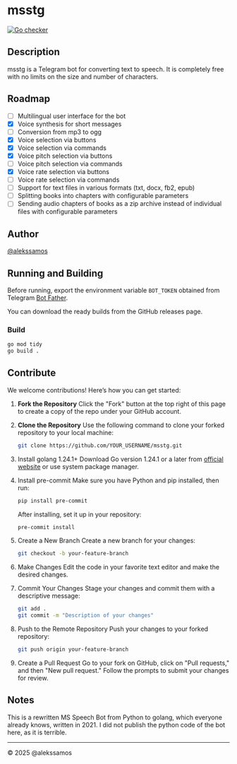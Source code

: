 # msstg

[![Go checker](https://github.com/alekssamos/msstg/actions/workflows/go.yml/badge.svg?branch=main)](https://github.com/alekssamos/msstg/actions/workflows/go.yml)

## Description
msstg is a Telegram bot for converting text to speech. It is completely free with no limits on the size and number of characters.

## Roadmap
- [ ] Multilingual user interface for the bot
- [x] Voice synthesis for short messages
- [ ] Conversion from mp3 to ogg
- [x] Voice selection via buttons
- [x] Voice selection via commands
- [x] Voice pitch selection via buttons
- [ ] Voice pitch selection via commands
- [x] Voice rate selection via buttons
- [ ] Voice rate selection via commands
- [ ] Support for text files in various formats (txt, docx, fb2, epub)
- [ ] Splitting books into chapters with configurable parameters
- [ ] Sending audio chapters of books as a zip archive instead of individual files with configurable parameters

## Author
[@alekssamos](https://github.com/alekssamos)

## Running and Building
Before running, export the environment variable `BOT_TOKEN` obtained from Telegram [Bot Father](https://t.me/BotFather).

You can download the ready builds from the GitHub releases page.

### Build
```bash
go mod tidy
go build .
```

## Contribute
We welcome contributions! Here’s how you can get started:

1. **Fork the Repository**
   Click the "Fork" button at the top right of this page to create a copy of the repo under your GitHub account.

2. **Clone the Repository**
   Use the following command to clone your forked repository to your local machine:
   ```bash
   git clone https://github.com/YOUR_USERNAME/msstg.git
   ```

3. Install golang 1.24.1+
   Download Go version 1.24.1 or a later   from [official website](https://go.dev/dl/) or use system package manager.

4. Install pre-commit
   Make sure you have Python and pip installed, then run:

   ```bash
   pip install pre-commit
   ```

   After installing, set it up in your repository:

   ```bash
   pre-commit install
   ```

5. Create a New Branch
   Create a new branch for your changes:

   ```bash
   git checkout -b your-feature-branch
   ```

6. Make Changes
   Edit the code in your favorite text editor and make the desired changes.

7. Commit Your Changes
   Stage your changes and commit them with a descriptive message:

   ```bash
   git add .
   git commit -m "Description of your changes"
   ```

8. Push to the Remote Repository
   Push your changes to your forked repository:

   ```bash
   git push origin your-feature-branch
   ```

9. Create a Pull Request
   Go to your fork on GitHub, click on "Pull requests," and then "New pull request." Follow the prompts to submit your changes for review.

## Notes
This is a rewritten MS Speech Bot from Python to golang, which everyone already knows, written in 2021.
I did not publish the python code of the bot here, as it is terrible.

---

© 2025 @alekssamos

